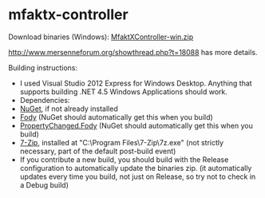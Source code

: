 mfaktx-controller
=================
Download binaries (Windows): <a href="https://github.com/Mini-Geek/mfaktx-controller/blob/master/MfaktXController-win.zip?raw=true">MfaktXController-win.zip</a>

http://www.mersenneforum.org/showthread.php?t=18088 has more details.

Building instructions:
 - I used Visual Studio 2012 Express for Windows Desktop. Anything that supports building .NET 4.5 Windows Applications should work.
 - Dependencies:
  - <a href="http://visualstudiogallery.msdn.microsoft.com/27077b70-9dad-4c64-adcf-c7cf6bc9970c">NuGet</a>, if not already installed
  - <a href="https://nuget.org/packages/Fody/">Fody</a> (NuGet should automatically get this when you build)
  - <a href="https://nuget.org/packages/PropertyChanged.Fody">PropertyChanged.Fody</a> (NuGet should automatically get this when you build)
  - <a href="http://www.7-zip.org/download.html">7-Zip</a>, installed at "C:\Program Files\7-Zip\7z.exe" (not strictly necessary, part of the default post-build event)
 - If you contribute a new build, you should build with the Release configuration to automatically update the binaries zip. (it automatically updates every time you build, not just on Release, so try not to check in a Debug build)
